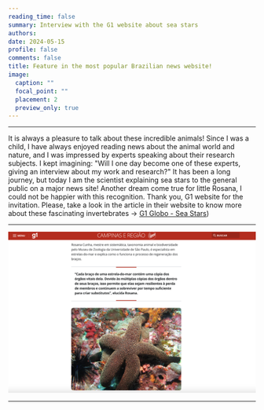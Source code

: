 ```yaml
--- 
reading_time: false
summary: Interview with the G1 website about sea stars
authors:
date: 2024-05-15
profile: false
comments: false
title: Feature in the most popular Brazilian news website! 
image:
  caption: ""
  focal_point: ""
  placement: 2
  preview_only: true
---
```

---

It is always a pleasure to talk about these incredible animals! Since I was a child, I have always enjoyed reading news about the animal 
world and nature, and I was impressed by experts speaking about their research subjects. I kept imagining: "Will I one day become one of 
these experts, giving an interview about my work and research?" It has been a long journey, but today I am the scientist explaining sea stars to the general public on a major news site! Another dream come true for little Rosana, I could not be happier with this recognition. Thank you, G1 website for the invitation. Please, take a look in the article in their website to know more about these fascinating invertebrates -> [G1 Globo - Sea Stars]([https://g1.globo.com/sp/campinas-regiao/terra-da-gente/noticia/2024/05/15/copia-de-orgaos-vitais-entenda-o-processo-de-regeneracao-dos-bracos-das-estrelas-do-mar.ghtml]))

---
![g1](https://raw.githubusercontent.com/rosanafcunha/website_rosanafcunha/master/content/post/g1/featured.png "g1")

---
